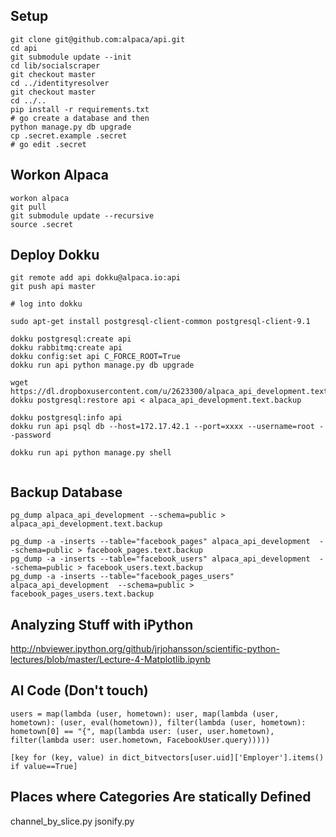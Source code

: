 Setup
------
```
git clone git@github.com:alpaca/api.git
cd api
git submodule update --init
cd lib/socialscraper
git checkout master
cd ../identityresolver
git checkout master
cd ../..
pip install -r requirements.txt
# go create a database and then
python manage.py db upgrade
cp .secret.example .secret
# go edit .secret
```

Workon Alpaca
----------------------
```
workon alpaca
git pull 
git submodule update --recursive
source .secret
```

Deploy Dokku
-----------------------
```
git remote add api dokku@alpaca.io:api
git push api master

# log into dokku

sudo apt-get install postgresql-client-common postgresql-client-9.1

dokku postgresql:create api
dokku rabbitmq:create api
dokku config:set api C_FORCE_ROOT=True
dokku run api python manage.py db upgrade

wget https://dl.dropboxusercontent.com/u/2623300/alpaca_api_development.text.backup
dokku postgresql:restore api < alpaca_api_development.text.backup

dokku postgresql:info api
dokku run api psql db --host=172.17.42.1 --port=xxxx --username=root --password

dokku run api python manage.py shell


```

Backup Database
---------------
```
pg_dump alpaca_api_development --schema=public > alpaca_api_development.text.backup

pg_dump -a -inserts --table="facebook_pages" alpaca_api_development  --schema=public > facebook_pages.text.backup
pg_dump -a -inserts --table="facebook_users" alpaca_api_development  --schema=public > facebook_users.text.backup
pg_dump -a -inserts --table="facebook_pages_users" alpaca_api_development  --schema=public > facebook_pages_users.text.backup

```

Analyzing Stuff with iPython
-----------------------------
http://nbviewer.ipython.org/github/jrjohansson/scientific-python-lectures/blob/master/Lecture-4-Matplotlib.ipynb


Al Code (Don't touch)
---------------------

```
users = map(lambda (user, hometown): user, map(lambda (user, hometown): (user, eval(hometown)), filter(lambda (user, hometown): hometown[0] == "{", map(lambda user: (user, user.hometown), filter(lambda user: user.hometown, FacebookUser.query)))))
```

```
[key for (key, value) in dict_bitvectors[user.uid]['Employer'].items() if value==True]
```

Places where Categories Are statically Defined
----------------------------------------------
channel_by_slice.py
jsonify.py

